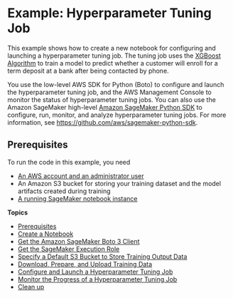 # Example: Hyperparameter Tuning Job<a name="automatic-model-tuning-ex"></a>

This example shows how to create a new notebook for configuring and launching a hyperparameter tuning job\. The tuning job uses the [XGBoost Algorithm](xgboost.md) to train a model to predict whether a customer will enroll for a term deposit at a bank after being contacted by phone\.

You use the low\-level AWS SDK for Python \(Boto\) to configure and launch the hyperparameter tuning job, and the AWS Management Console to monitor the status of hyperparameter tuning jobs\. You can also use the Amazon SageMaker high\-level [Amazon SageMaker Python SDK](https://sagemaker.readthedocs.io) to configure, run, monitor, and analyze hyperparameter tuning jobs\. For more information, see [https://github\.com/aws/sagemaker\-python\-sdk](https://github.com/aws/sagemaker-python-sdk)\.

## Prerequisites<a name="automatic-model-tuning-ex-prereq"></a>

To run the code in this example, you need
+ [An AWS account and an administrator user](gs-set-up.md#gs-account-user)
+ An Amazon S3 bucket for storing your training dataset and the model artifacts created during training
+ [A running SageMaker notebook instance](gs-setup-working-env.md)

**Topics**
+ [Prerequisites](#automatic-model-tuning-ex-prereq)
+ [Create a Notebook](automatic-model-tuning-ex-notebook.md)
+ [Get the Amazon SageMaker Boto 3 Client](automatic-model-tuning-ex-client.md)
+ [Get the SageMaker Execution Role](automatic-model-tuning-ex-role.md)
+ [Specify a Default S3 Bucket to Store Training Output Data](automatic-model-tuning-ex-bucket.md)
+ [Download, Prepare, and Upload Training Data](automatic-model-tuning-ex-data.md)
+ [Configure and Launch a Hyperparameter Tuning Job](automatic-model-tuning-ex-tuning-job.md)
+ [Monitor the Progress of a Hyperparameter Tuning Job](automatic-model-tuning-monitor.md)
+ [Clean up](automatic-model-tuning-ex-cleanup.md)